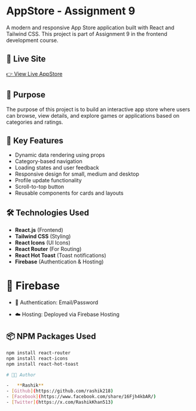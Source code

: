 # AppStore - Assignment 9

A modern and responsive App Store application built with React and Tailwind CSS. This project is part of Assignment 9 in the frontend development course.

## 🔗 Live Site

[👉 View Live AppStore](https://app-store-cb5da.web.app/)

## 🎯 Purpose

The purpose of this project is to build an interactive app store where users can browse, view details, and explore games or applications based on categories and ratings.

## 🚀 Key Features

- Dynamic data rendering using props
- Category-based navigation
- Loading states and user feedback
- Responsive design for small, medium and desktop
- Profile update functionality
- Scroll-to-top button
- Reusable components for cards and layouts

## 🛠️ Technologies Used

- **React.js** (Frontend)
- **Tailwind CSS** (Styling)
- **React Icons** (UI Icons)
- **React Router** (For Routing)
- **React Hot Toast** (Toast notifications)
- **Firebase** (Authentication & Hosting)

# 📡 Firebase

- 🔐 Authentication: Email/Password

- ☁️ Hosting: Deployed via Firebase Hosting

## 📦 NPM Packages Used

```bash
npm install react-router
npm install react-icons
npm install react-hot-toast

# 🧑‍💻 Author

- 	**Rashik**
- [Github](https://github.com/rashik218)
- [Facebook](https://www.facebook.com/share/16Fjh4kbAR/)
- [Twitter](https://x.com/RashikKhan513)
```
